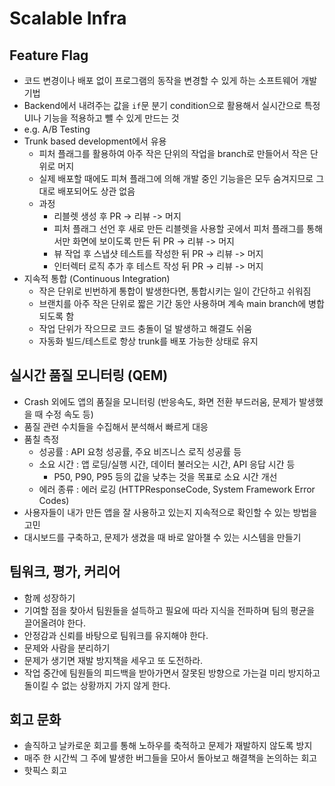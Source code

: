 # Scalable Infra

## Feature Flag

- 코드 변경이나 배포 없이 프로그램의 동작을 변경할 수 있게 하는 소프트웨어 개발 기법
- Backend에서 내려주는 값을 `if`문 분기 condition으로 활용해서 실시간으로 특정 UI나 기능을 적용하고 뺄 수 있게 만드는 것
- e.g. A/B Testing
- Trunk based development에서 유용
  - 피처 플래그를 활용하여 아주 작은 단위의 작업을 branch로 만들어서 작은 단위로 머지
  - 실제 배포할 때에도 피쳐 플래그에 의해 개발 중인 기능을은 모두 숨겨지므로 그대로 배포되어도 상관 없음
  - 과정
    - 리블렛 생성 후 PR -> 리뷰 -> 머지
    - 피처 플래그 선언 후 새로 만든 리블렛을 사용할 곳에서 피처 플래그를 통해서만 화면에 보이도록 만든 뒤 PR -> 리뷰 -> 머지
    - 뷰 작업 후 스냅샷 테스트를 작성한 뒤 PR -> 리뷰 -> 머지
    - 인터렉터 로직 추가 후 테스트 작성 뒤 PR -> 리뷰 -> 머지
- 지속적 통합 (Continuous Integration)
  - 작은 단위로 빈번하게 통합이 발생한다면, 통합시키는 일이 간단하고 쉬워짐
  - 브랜치를 아주 작은 단위로 짧은 기간 동안 사용하며 계속 main branch에 병합되도록 함
  - 작업 단위가 작으므로 코드 충돌이 덜 발생하고 해결도 쉬움
  - 자동화 빌드/테스트로 항상 trunk를 배포 가능한 상태로 유지

## 실시간 품질 모니터링 (QEM)

- Crash 외에도 앱의 품질을 모니터링 (반응속도, 화면 전환 부드러움, 문제가 발생했을 때 수정 속도 등)
- 품질 관련 수치들을 수집해서 분석해서 빠르게 대응
- 품칠 측정
  - 성공률 : API 요청 성공률, 주요 비즈니스 로직 성공률 등
  - 소요 시간 : 앱 로딩/실행 시간, 데이터 불러오는 시간, API 응답 시간 등
    - P50, P90, P95 등의 값을 낮추는 것을 목표로 소요 시간 개선
  - 에러 종류 : 에러 로깅 (HTTPResponseCode, System Framework Error Codes)
- 사용자들이 내가 만든 앱을 잘 사용하고 있는지 지속적으로 확인할 수 있는 방법을 고민
- 대시보드를 구축하고, 문제가 생겼을 때 바로 알아챌 수 있는 시스템을 만들기

## 팀워크, 평가, 커리어

- 함께 성장하기
- 기여할 점을 찾아서 팀원들을 설득하고 필요에 따라 지식을 전파하며 팀의 평균을 끌어올려야 한다.
- 안정감과 신뢰를 바탕으로 팀워크를 유지해야 한다.
- 문제와 사람을 분리하기
- 문제가 생기면 재발 방지책을 세우고 또 도전하라.
- 작업 중간에 팀원들의 피드백을 받아가면서 잘못된 방향으로 가는걸 미리 방지하고 돌이킬 수 없는 상황까지 가지 않게 한다.

## 회고 문화

- 솔직하고 날카로운 회고를 통해 노하우를 축적하고 문제가 재발하지 않도록 방지
- 매주 한 시간씩 그 주에 발생한 버그들을 모아서 돌아보고 해결책을 논의하는 회고
- 핫픽스 회고

